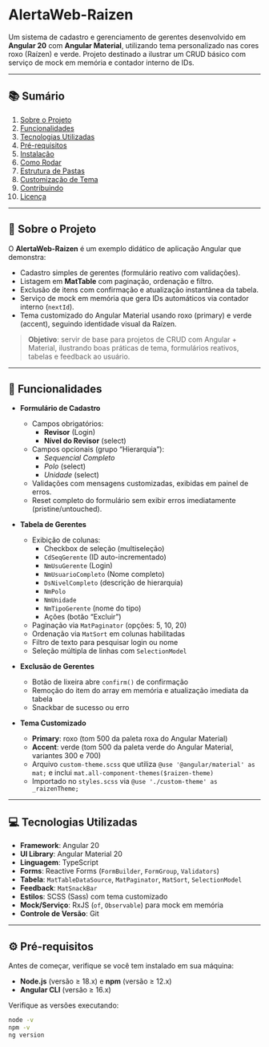 # AlertaWeb-Raizen

Um sistema de cadastro e gerenciamento de gerentes desenvolvido em **Angular 20** com **Angular Material**, utilizando tema personalizado nas cores roxo (Raízen) e verde. Projeto destinado a ilustrar um CRUD básico com serviço de mock em memória e contador interno de IDs.

---

## 📚 Sumário

1. [Sobre o Projeto](#sobre-o-projeto)  
2. [Funcionalidades](#funcionalidades)  
3. [Tecnologias Utilizadas](#tecnologias-utilizadas)  
4. [Pré-requisitos](#pré-requisitos)  
5. [Instalação](#instalação)  
6. [Como Rodar](#como-rodar)  
7. [Estrutura de Pastas](#estrutura-de-pastas)  
8. [Customização de Tema](#customização-de-tema)  
9. [Contribuindo](#contribuindo)  
10. [Licença](#licença)  

---

## 📝 Sobre o Projeto

O **AlertaWeb-Raizen** é um exemplo didático de aplicação Angular que demonstra:

- Cadastro simples de gerentes (formulário reativo com validações).  
- Listagem em **MatTable** com paginação, ordenação e filtro.  
- Exclusão de itens com confirmação e atualização instantânea da tabela.  
- Serviço de mock em memória que gera IDs automáticos via contador interno (`nextId`).  
- Tema customizado do Angular Material usando roxo (primary) e verde (accent), seguindo identidade visual da Raízen.

> **Objetivo**: servir de base para projetos de CRUD com Angular + Material, ilustrando boas práticas de tema, formulários reativos, tabelas e feedback ao usuário.

---

## 🚀 Funcionalidades

- **Formulário de Cadastro**  
  - Campos obrigatórios:  
    - **Revisor** (Login)  
    - **Nível do Revisor** (select)  
  - Campos opcionais (grupo “Hierarquia”):  
    - *Sequencial Completo*  
    - *Polo* (select)  
    - *Unidade* (select)  
  - Validações com mensagens customizadas, exibidas em painel de erros.  
  - Reset completo do formulário sem exibir erros imediatamente (pristine/untouched).  

- **Tabela de Gerentes**  
  - Exibição de colunas:  
    - Checkbox de seleção (multiseleção)  
    - `CdSeqGerente` (ID auto-incrementado)  
    - `NmUsuGerente` (Login)  
    - `NmUsuarioCompleto` (Nome completo)  
    - `DsNivelCompleto` (descrição de hierarquia)  
    - `NmPolo`  
    - `NmUnidade`  
    - `NmTipoGerente` (nome do tipo)  
    - Ações (botão “Excluir”)  
  - Paginação via `MatPaginator` (opções: 5, 10, 20)  
  - Ordenação via `MatSort` em colunas habilitadas  
  - Filtro de texto para pesquisar login ou nome  
  - Seleção múltipla de linhas com `SelectionModel`  

- **Exclusão de Gerentes**  
  - Botão de lixeira abre `confirm()` de confirmação  
  - Remoção do item do array em memória e atualização imediata da tabela  
  - Snackbar de sucesso ou erro  

- **Tema Customizado**  
  - **Primary**: roxo (tom 500 da paleta roxa do Angular Material)  
  - **Accent**: verde (tom 500 da paleta verde do Angular Material, variantes 300 e 700)  
  - Arquivo `custom-theme.scss` que utiliza `@use '@angular/material' as mat;` e inclui `mat.all-component-themes($raizen-theme)`  
  - Importado no `styles.scss` via `@use './custom-theme' as _raizenTheme;`  

---

## 💻 Tecnologias Utilizadas

- **Framework**: Angular 20  
- **UI Library**: Angular Material 20  
- **Linguagem**: TypeScript  
- **Forms**: Reactive Forms (`FormBuilder`, `FormGroup`, `Validators`)  
- **Tabela**: `MatTableDataSource`, `MatPaginator`, `MatSort`, `SelectionModel`  
- **Feedback**: `MatSnackBar`  
- **Estilos**: SCSS (Sass) com tema customizado  
- **Mock/Serviço**: RxJS (`of`, `Observable`) para mock em memória  
- **Controle de Versão**: Git  

---

## ⚙️ Pré-requisitos

Antes de começar, verifique se você tem instalado em sua máquina:

- **Node.js** (versão ≥ 18.x) e **npm** (versão ≥ 12.x)  
- **Angular CLI** (versão ≥ 16.x)

Verifique as versões executando:

```bash
node -v
npm -v
ng version
